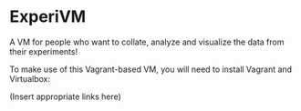 # ExperiVM
A VM for people who want to collate, analyze and visualize the data from their experiments!

To make use of this Vagrant-based VM, you will need to install Vagrant and Virtualbox:

(Insert appropriate links here)
